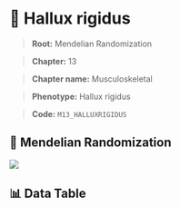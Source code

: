 # 🧪 Hallux rigidus

> **Root:** Mendelian Randomization

> **Chapter:** 13  

> **Chapter name:** Musculoskeletal

> **Phenotype:** Hallux rigidus  

> **Code:** `M13_HALLUXRIGIDUS`

## 🧬 Mendelian Randomization  

<img src="/MR/Figures/Forward/M13_HALLUXRIGIDUS.png"/>

## 📊 Data Table

<CsvTableMRF src="/MR/Data/Forward/M13_HALLUXRIGIDUS.csv"/>
